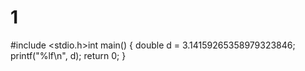 # 1
#include <stdio.h>int main() {
  double d = 3.14159265358979323846;
  printf("%lf\n", d);
  return 0;
}
